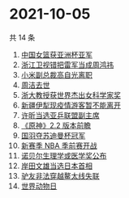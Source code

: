 # 2021-10-05

共 14 条

<!-- BEGIN -->
<!-- 最后更新时间 Tue Oct 05 2021 07:10:46 GMT+0800 (China Standard Time) -->

1. [中国女篮获亚洲杯亚军](https://www.zhihu.com/search?q=中国女篮)
1. [浙江卫视错把雷军当成周鸿祎](https://www.zhihu.com/search?q=雷军)
1. [小米副总裁高自光离职](https://www.zhihu.com/search?q=高自光)
1. [周洁去世](https://www.zhihu.com/search?q=周洁)
1. [浙大教授获世界杰出女科学家奖](https://www.zhihu.com/search?q=胡海岚)
1. [新疆伊犁现疫情游客暂不能离开](https://www.zhihu.com/search?q=新疆疫情)
1. [许昕当选亚乒联盟副主席](https://www.zhihu.com/search?q=许昕)
1. [《原神》2.2 版本前瞻](https://www.zhihu.com/search?q=原神)
1. [国羽夺苏迪曼杯冠军](https://www.zhihu.com/search?q=苏迪曼杯)
1. [新赛季 NBA 季前赛开战](https://www.zhihu.com/search?q=NBA季前赛)
1. [诺贝尔生理学或医学奖公布](https://www.zhihu.com/search?q=诺贝尔生理学或医学奖)
1. [岸田文雄当选日本首相](https://www.zhihu.com/search?q=岸田文雄)
1. [驴友非法穿越鳌太线失联](https://www.zhihu.com/search?q=鳌太线)
1. [世界动物日](https://www.zhihu.com/search?q=世界动物日)

<!-- END -->

